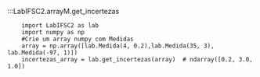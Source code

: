 :::LabIFSC2.arrayM.get_incertezas
```python3
    import LabIFSC2 as lab
    import numpy as np
    #Crie um array numpy com Medidas
    array = np.array([lab.Medida(4, 0.2),lab.Medida(35, 3), lab.Medida(-97, 1)])
    incertezas_array = lab.get_incertezas(array)  # ndarray([0.2, 3.0, 1.0])
```
 